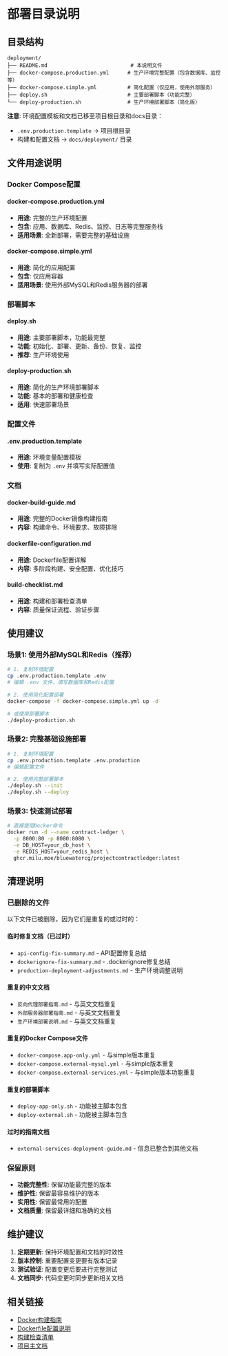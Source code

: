 # 部署目录说明

## 目录结构

```
deployment/
├── README.md                           # 本说明文件
├── docker-compose.production.yml      # 生产环境完整配置（包含数据库、监控等）
├── docker-compose.simple.yml          # 简化配置（仅应用，使用外部服务）
├── deploy.sh                          # 主要部署脚本（功能完整）
└── deploy-production.sh               # 生产环境部署脚本（简化版）
```

**注意**: 环境配置模板和文档已移至项目根目录和docs目录：
- `.env.production.template` → 项目根目录
- 构建和配置文档 → `docs/deployment/` 目录

## 文件用途说明

### Docker Compose配置

#### docker-compose.production.yml
- **用途**: 完整的生产环境配置
- **包含**: 应用、数据库、Redis、监控、日志等完整服务栈
- **适用场景**: 全新部署，需要完整的基础设施

#### docker-compose.simple.yml
- **用途**: 简化的应用配置
- **包含**: 仅应用容器
- **适用场景**: 使用外部MySQL和Redis服务器的部署

### 部署脚本

#### deploy.sh
- **用途**: 主要部署脚本，功能最完整
- **功能**: 初始化、部署、更新、备份、恢复、监控
- **推荐**: 生产环境使用

#### deploy-production.sh
- **用途**: 简化的生产环境部署脚本
- **功能**: 基本的部署和健康检查
- **适用**: 快速部署场景

### 配置文件

#### .env.production.template
- **用途**: 环境变量配置模板
- **使用**: 复制为 `.env` 并填写实际配置值

### 文档

#### docker-build-guide.md
- **用途**: 完整的Docker镜像构建指南
- **内容**: 构建命令、环境要求、故障排除

#### dockerfile-configuration.md
- **用途**: Dockerfile配置详解
- **内容**: 多阶段构建、安全配置、优化技巧

#### build-checklist.md
- **用途**: 构建和部署检查清单
- **内容**: 质量保证流程、验证步骤

## 使用建议

### 场景1: 使用外部MySQL和Redis（推荐）
```bash
# 1. 复制环境配置
cp .env.production.template .env
# 编辑 .env 文件，填写数据库和Redis配置

# 2. 使用简化配置部署
docker-compose -f docker-compose.simple.yml up -d

# 或使用部署脚本
./deploy-production.sh
```

### 场景2: 完整基础设施部署
```bash
# 1. 复制环境配置
cp .env.production.template .env.production
# 编辑配置文件

# 2. 使用完整部署脚本
./deploy.sh --init
./deploy.sh --deploy
```

### 场景3: 快速测试部署
```bash
# 直接使用Docker命令
docker run -d --name contract-ledger \
  -p 8000:80 -p 8080:8080 \
  -e DB_HOST=your_db_host \
  -e REDIS_HOST=your_redis_host \
  ghcr.milu.moe/bluewatercg/projectcontractledger:latest
```

## 清理说明

### 已删除的文件
以下文件已被删除，因为它们是重复的或过时的：

#### 临时修复文档（已过时）
- `api-config-fix-summary.md` - API配置修复总结
- `dockerignore-fix-summary.md` - .dockerignore修复总结
- `production-deployment-adjustments.md` - 生产环境调整说明

#### 重复的中文文档
- `反向代理部署指南.md` - 与英文文档重复
- `外部服务器部署指南.md` - 与英文文档重复
- `生产环境部署说明.md` - 与英文文档重复

#### 重复的Docker Compose文件
- `docker-compose.app-only.yml` - 与simple版本重复
- `docker-compose.external-mysql.yml` - 与simple版本重复
- `docker-compose.external-services.yml` - 与simple版本功能重复

#### 重复的部署脚本
- `deploy-app-only.sh` - 功能被主脚本包含
- `deploy-external.sh` - 功能被主脚本包含

#### 过时的指南文档
- `external-services-deployment-guide.md` - 信息已整合到其他文档

### 保留原则
- **功能完整性**: 保留功能最完整的版本
- **维护性**: 保留最容易维护的版本
- **实用性**: 保留最常用的配置
- **文档质量**: 保留最详细和准确的文档

## 维护建议

1. **定期更新**: 保持环境配置和文档的时效性
2. **版本控制**: 重要配置变更要有版本记录
3. **测试验证**: 配置变更后要进行完整测试
4. **文档同步**: 代码变更时同步更新相关文档

## 相关链接

- [Docker构建指南](./docker-build-guide.md)
- [Dockerfile配置说明](./dockerfile-configuration.md)
- [构建检查清单](./build-checklist.md)
- [项目主文档](../README.md)
